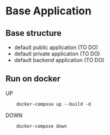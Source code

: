 # Base Application

## Base structure

- default public application (TO DO)
- default private application (TO DO)
- default backend application (TO DO)


## Run on docker
UP
```
    docker-compose up --build -d
```
DOWN
```
    docker-compose down
```
